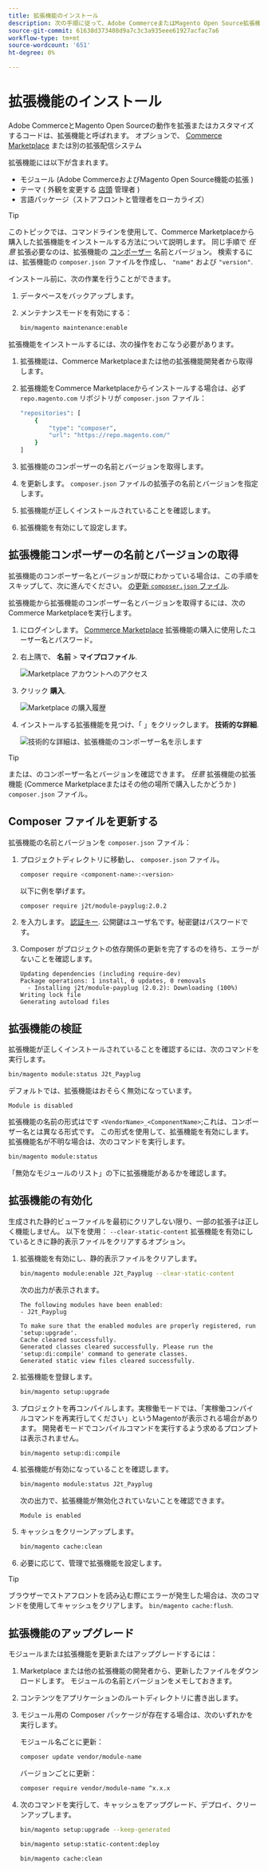 ```yaml
---
title: 拡張機能のインストール
description: 次の手順に従って、Adobe CommerceまたはMagento Open Source拡張機能をインストールします。
source-git-commit: 61638d373408d9a7c3c3a935eee61927acfac7a6
workflow-type: tm+mt
source-wordcount: '651'
ht-degree: 0%

---
```



# 拡張機能のインストール

Adobe CommerceとMagento Open Sourceの動作を拡張またはカスタマイズするコードは、拡張機能と呼ばれます。 オプションで、 [Commerce Marketplace](https://marketplace.magento.com) または別の拡張配信システム

拡張機能には以下が含まれます。

- モジュール (Adobe CommerceおよびMagento Open Source機能の拡張 )
- テーマ ( 外観を変更する [店頭](https://glossary.magento.com/storefront) 管理者 )
- 言語パッケージ（ストアフロントと管理者をローカライズ）

>[!TIP]
>
>このトピックでは、コマンドラインを使用して、Commerce Marketplaceから購入した拡張機能をインストールする方法について説明します。 同じ手順で _任意_ 拡張必要なのは、拡張機能の [コンポーザー](https://glossary.magento.com/composer) 名前とバージョン。 検索するには、拡張機能の `composer.json` ファイルを作成し、 `"name"` および `"version"`.

インストール前に、次の作業を行うことができます。

1. データベースをバックアップします。
1. メンテナンスモードを有効にする：

   ```bash
   bin/magento maintenance:enable
   ```

拡張機能をインストールするには、次の操作をおこなう必要があります。

1. 拡張機能は、Commerce Marketplaceまたは他の拡張機能開発者から取得します。
1. 拡張機能をCommerce Marketplaceからインストールする場合は、必ず `repo.magento.com` リポジトリが `composer.json` ファイル：

   ```bash
   "repositories": [
       {
           "type": "composer",
           "url": "https://repo.magento.com/"
       }
   ]
   ```

1. 拡張機能のコンポーザーの名前とバージョンを取得します。
1. を更新します。 `composer.json` ファイルの拡張子の名前とバージョンを指定します。
1. 拡張機能が正しくインストールされていることを確認します。
1. 拡張機能を有効にして設定します。

## 拡張機能コンポーザーの名前とバージョンの取得

拡張機能のコンポーザー名とバージョンが既にわかっている場合は、この手順をスキップして、次に進んでください。 [の更新 `composer.json` ファイル](#update-your-composer-file).

拡張機能から拡張機能のコンポーザー名とバージョンを取得するには、次のCommerce Marketplaceを実行します。

1. にログインします。 [Commerce Marketplace](https://marketplace.magento.com) 拡張機能の購入に使用したユーザー名とパスワード。

1. 右上隅で、 **名前** > **マイプロファイル**.

   ![Marketplace アカウントへのアクセス](../../assets/installation/marketplace-my-profile.png)

1. クリック **購入**.

   ![Marketplace の購入履歴](../../assets/installation//marketplace-my-purchases.png)

1. インストールする拡張機能を見つけ、「 」をクリックします。 **技術的な詳細**.

   ![技術的な詳細は、拡張機能のコンポーザー名を示します](../../assets/installation/marketplace-extension-technical-details.png)

>[!TIP]
>
>または、のコンポーザー名とバージョンを確認できます。 _任意_ 拡張機能の拡張機能 (Commerce Marketplaceまたはその他の場所で購入したかどうか ) `composer.json` ファイル。

## Composer ファイルを更新する

拡張機能の名前とバージョンを `composer.json` ファイル：

1. プロジェクトディレクトリに移動し、 `composer.json` ファイル。

   ```bash
   composer require <component-name>:<version>
   ```

   以下に例を挙げます。

   ```bash
   composer require j2t/module-payplug:2.0.2
   ```

1. を入力します。 [認証キー](../prerequisites/authentication-keys.md). 公開鍵はユーザ名です。秘密鍵はパスワードです。

1. Composer がプロジェクトの依存関係の更新を完了するのを待ち、エラーがないことを確認します。

   ```terminal
   Updating dependencies (including require-dev)
   Package operations: 1 install, 0 updates, 0 removals
     - Installing j2t/module-payplug (2.0.2): Downloading (100%)
   Writing lock file
   Generating autoload files
   ```

## 拡張機能の検証

拡張機能が正しくインストールされていることを確認するには、次のコマンドを実行します。

```bash
bin/magento module:status J2t_Payplug
```

デフォルトでは、拡張機能はおそらく無効になっています。

```terminal
Module is disabled
```

拡張機能の名前の形式はです `<VendorName>_<ComponentName>`;これは、コンポーザー名とは異なる形式です。 この形式を使用して、拡張機能を有効にします。 拡張機能名が不明な場合は、次のコマンドを実行します。

```bash
bin/magento module:status
```

「無効なモジュールのリスト」の下に拡張機能があるかを確認します。

## 拡張機能の有効化

生成された静的ビューファイルを最初にクリアしない限り、一部の拡張子は正しく機能しません。 以下を使用： `--clear-static-content` 拡張機能を有効にしているときに静的表示ファイルをクリアするオプション。

1. 拡張機能を有効にし、静的表示ファイルをクリアします。

   ```bash
   bin/magento module:enable J2t_Payplug --clear-static-content
   ```

   次の出力が表示されます。

   ```terminal
   The following modules have been enabled:
   - J2t_Payplug
   
   To make sure that the enabled modules are properly registered, run 'setup:upgrade'.
   Cache cleared successfully.
   Generated classes cleared successfully. Please run the 'setup:di:compile' command to generate classes.
   Generated static view files cleared successfully.
   ```

1. 拡張機能を登録します。

   ```bash
   bin/magento setup:upgrade
   ```

1. プロジェクトを再コンパイルします。実稼働モードでは、「実稼働コンパイルコマンドを再実行してください」というMagentoが表示される場合があります。 開発者モードでコンパイルコマンドを実行するよう求めるプロンプトは表示されません。

   ```bash
   bin/magento setup:di:compile
   ```

1. 拡張機能が有効になっていることを確認します。

   ```bash
   bin/magento module:status J2t_Payplug
   ```

   次の出力で、拡張機能が無効化されていないことを確認できます。

   ```terminal
   Module is enabled
   ```

1. キャッシュをクリーンアップします。

   ```bash
   bin/magento cache:clean
   ```

1. 必要に応じて、管理で拡張機能を設定します。

>[!TIP]
>
>ブラウザーでストアフロントを読み込む際にエラーが発生した場合は、次のコマンドを使用してキャッシュをクリアします。 `bin/magento cache:flush`.

## 拡張機能のアップグレード

モジュールまたは拡張機能を更新またはアップグレードするには：

1. Marketplace または他の拡張機能の開発者から、更新したファイルをダウンロードします。 モジュールの名前とバージョンをメモしておきます。

1. コンテンツをアプリケーションのルートディレクトリに書き出します。

1. モジュール用の Composer パッケージが存在する場合は、次のいずれかを実行します。

   モジュール名ごとに更新：

   ```bash
   composer update vendor/module-name
   ```

   バージョンごとに更新：

   ```bash
   composer require vendor/module-name ^x.x.x
   ```

1. 次のコマンドを実行して、キャッシュをアップグレード、デプロイ、クリーンアップします。

   ```bash
   bin/magento setup:upgrade --keep-generated
   ```

   ```bash
   bin/magento setup:static-content:deploy
   ```

   ```bash
   bin/magento cache:clean
   ```
